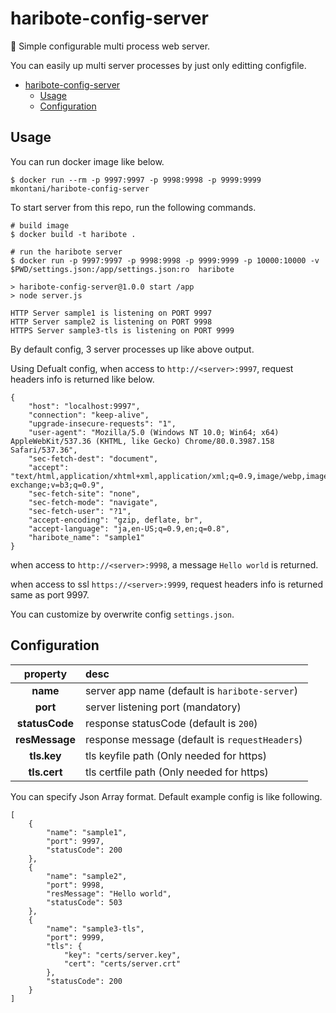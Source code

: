 # haribote-config-server

🏢 Simple configurable multi process web server.

You can easily up multi server processes by just only editting configfile.

- [haribote-config-server](#haribote-config-server)
  - [Usage](#usage)
  - [Configuration](#configuration)

## Usage

You can run docker image like below.

```
$ docker run --rm -p 9997:9997 -p 9998:9998 -p 9999:9999 mkontani/haribote-config-server
```

To start server from this repo, run the following commands.

```:bash
# build image
$ docker build -t haribote .

# run the haribote server
$ docker run -p 9997:9997 -p 9998:9998 -p 9999:9999 -p 10000:10000 -v $PWD/settings.json:/app/settings.json:ro  haribote

> haribote-config-server@1.0.0 start /app
> node server.js

HTTP Server sample1 is listening on PORT 9997
HTTP Server sample2 is listening on PORT 9998
HTTPS Server sample3-tls is listening on PORT 9999
```

By default config, 3 server processes up like above output.

Using Defualt config, when access to `http://<server>:9997`, 
request headers info is returned like below.

```
{
    "host": "localhost:9997",
    "connection": "keep-alive",
    "upgrade-insecure-requests": "1",
    "user-agent": "Mozilla/5.0 (Windows NT 10.0; Win64; x64) AppleWebKit/537.36 (KHTML, like Gecko) Chrome/80.0.3987.158 Safari/537.36",
    "sec-fetch-dest": "document",
    "accept": "text/html,application/xhtml+xml,application/xml;q=0.9,image/webp,image/apng,*/*;q=0.8,application/signed-exchange;v=b3;q=0.9",
    "sec-fetch-site": "none",
    "sec-fetch-mode": "navigate",
    "sec-fetch-user": "?1",
    "accept-encoding": "gzip, deflate, br",
    "accept-language": "ja,en-US;q=0.9,en;q=0.8",
    "haribote_name": "sample1"
}
```

when access to `http://<server>:9998`, 
a message `Hello world` is returned.

when access to ssl `https://<server>:9999`, 
request headers info is returned same as port 9997.

You can customize by overwrite config `settings.json`.

## Configuration

|property|desc|
|:--:|:--|
|**name**| server app name (default is `haribote-server`) |
|**port**| server listening port (mandatory) |
|**statusCode**| response statusCode (default is `200`) |
|**resMessage**| response message (default is `requestHeaders`) |
|**tls.key**| tls keyfile path (Only needed for https) |
|**tls.cert**| tls certfile path (Only needed for https) |

You can specify Json Array format.
Default example config is like following.

```
[
    {
        "name": "sample1",
        "port": 9997,
        "statusCode": 200
    },
    {
        "name": "sample2",
        "port": 9998,
        "resMessage": "Hello world",
        "statusCode": 503 
    },
    {
        "name": "sample3-tls",
        "port": 9999,
        "tls": {
            "key": "certs/server.key",
            "cert": "certs/server.crt"
        },
        "statusCode": 200
    }
]
```
